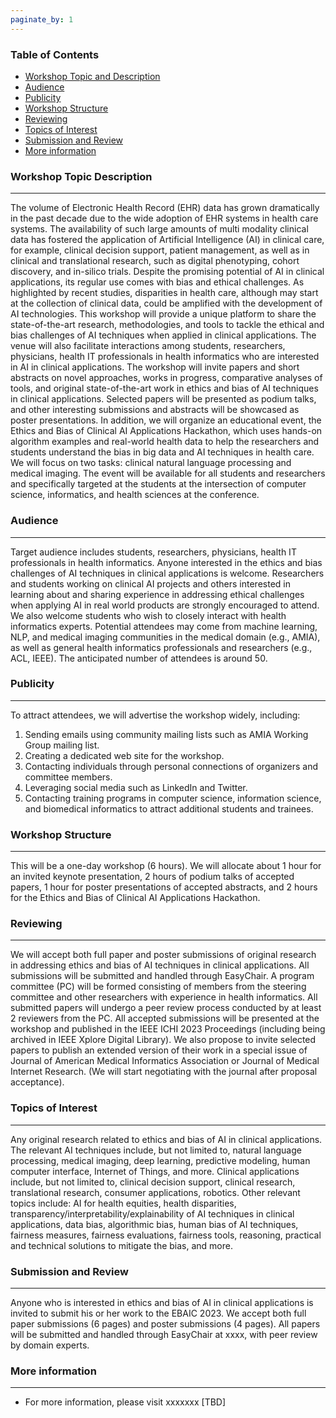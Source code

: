 ```yaml
---
paginate_by: 1
---
```


### Table of Contents

- [Workshop Topic and Description](#workshop-topic-description)
- [Audience](#audience)
- [Publicity](#publicity)
- [Workshop Structure](#workshop-structure)
- [Reviewing](#reviewing)
- [Topics of Interest](#topics-of-interest)
- [Submission and Review](#submission-and-review)
- [More information](#more-information)

### Workshop Topic Description

---

The volume of Electronic Health Record (EHR) data has grown dramatically in the past decade due to
the wide adoption of EHR systems in health care systems. The availability of such large amounts of
multi modality clinical data has fostered the application of Artificial Intelligence (AI) in
clinical care, for example, clinical decision support, patient management, as well as in clinical
and translational research, such as digital phenotyping, cohort discovery, and in-silico trials.
Despite the promising potential of AI in clinical applications, its regular use comes with bias and
ethical challenges. As highlighted by recent studies, disparities in health care, although may start
at the collection of clinical data, could be amplified with the development of AI technologies. This
workshop will provide a unique platform to share the state-of-the-art research, methodologies, and
tools to tackle the ethical and bias challenges of AI techniques when applied in clinical
applications. The venue will also facilitate interactions among students, researchers, physicians,
health IT professionals in health informatics who are interested in AI in clinical applications. The
workshop will invite papers and short abstracts on novel approaches, works in progress, comparative
analyses of tools, and original state-of-the-art work in ethics and bias of AI techniques in
clinical applications. Selected papers will be presented as podium talks, and other interesting
submissions and abstracts will be showcased as poster presentations. In addition, we will organize
an educational event, the Ethics and Bias of Clinical AI Applications Hackathon, which uses hands-on
algorithm examples and real-world health data to help the researchers and students understand the
bias in big data and AI techniques in health care. We will focus on two tasks: clinical natural
language processing and medical imaging. The event will be available for all students and
researchers and specifically targeted at the students at the intersection of computer science,
informatics, and health sciences at the conference.

### Audience

---

Target audience includes students, researchers, physicians, health IT professionals in health
informatics. Anyone interested in the ethics and bias challenges of AI techniques in clinical
applications is welcome. Researchers and students working on clinical AI projects and others
interested in learning about and sharing experience in addressing ethical challenges when applying
AI in real world products are strongly encouraged to attend. We also welcome students who wish to
closely interact with health informatics experts. Potential attendees may come from machine
learning, NLP, and medical imaging communities in the medical domain (e.g., AMIA), as well as
general health informatics professionals and researchers (e.g., ACL, IEEE). The anticipated number
of attendees is around 50.

### Publicity

---

To attract attendees, we will advertise the workshop widely, including:

1. Sending emails using community mailing lists such as AMIA Working Group mailing list.
2. Creating a dedicated web site for the workshop.
3. Contacting individuals through personal connections of organizers and committee members.
4. Leveraging social media such as LinkedIn and Twitter.
5. Contacting training programs in computer science, information science, and biomedical informatics
   to attract additional students and trainees.

### Workshop Structure

---

This will be a one-day workshop (6 hours). We will allocate about 1 hour for an invited keynote
presentation, 2 hours of podium talks of accepted papers, 1 hour for poster presentations of
accepted abstracts, and 2 hours for the Ethics and Bias of Clinical AI Applications Hackathon.

### Reviewing

---

We will accept both full paper and poster submissions of original research in addressing ethics and
bias of AI techniques in clinical applications. All submissions will be submitted and handled
through EasyChair. A program committee (PC) will be formed consisting of members from the steering
committee and other researchers with experience in health informatics. All submitted papers will
undergo a peer review process conducted by at least 2 reviewers from the PC. All accepted
submissions will be presented at the workshop and published in the IEEE ICHI 2023 Proceedings
(including being archived in IEEE Xplore Digital Library). We also propose to invite selected papers
to publish an extended version of their work in a special issue of Journal of American Medical
Informatics Association or Journal of Medical Internet Research. (We will start negotiating with the
journal after proposal acceptance).

### Topics of Interest

---

Any original research related to ethics and bias of AI in clinical applications. The relevant AI
techniques include, but not limited to, natural language processing, medical imaging, deep learning,
predictive modeling, human computer interface, Internet of Things, and more. Clinical applications
include, but not limited to, clinical decision support, clinical research, translational research,
consumer applications, robotics. Other relevant topics include: AI for health equities, health
disparities, transparency/interpretability/explainability of AI techniques in clinical applications,
data bias, algorithmic bias, human bias of AI techniques, fairness measures, fairness evaluations,
fairness tools, reasoning, practical and technical solutions to mitigate the bias, and more.

### Submission and Review

---

Anyone who is interested in ethics and bias of AI in clinical applications is invited to submit his
or her work to the EBAIC 2023. We accept both full paper submissions (6 pages) and poster
submissions (4 pages). All papers will be submitted and handled through EasyChair at xxxx, with peer
review by domain experts.

### More information

---

- For more information, please visit xxxxxxx [TBD]
